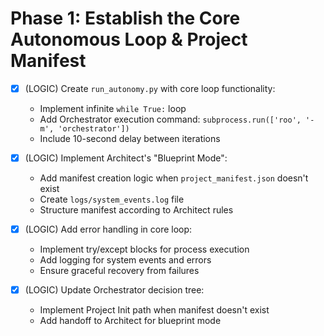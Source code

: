 # Phase 1: Establish the Core Autonomous Loop & Project Manifest

- [x] (LOGIC) Create `run_autonomy.py` with core loop functionality:
    - Implement infinite `while True:` loop
    - Add Orchestrator execution command: `subprocess.run(['roo', '-m', 'orchestrator'])`
    - Include 10-second delay between iterations

- [x] (LOGIC) Implement Architect's "Blueprint Mode":
    - Add manifest creation logic when `project_manifest.json` doesn't exist
    - Create `logs/system_events.log` file
    - Structure manifest according to Architect rules

- [x] (LOGIC) Add error handling in core loop:
    - Implement try/except blocks for process execution
    - Add logging for system events and errors
    - Ensure graceful recovery from failures

- [x] (LOGIC) Update Orchestrator decision tree:
    - Implement Project Init path when manifest doesn't exist
    - Add handoff to Architect for blueprint mode